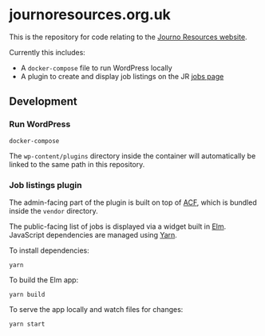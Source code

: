 # journoresources.org.uk

This is the repository for code relating to the [Journo Resources website](https://www.journoresources.org.uk).

Currently this includes:
  - A `docker-compose` file to run WordPress locally
  - A plugin to create and display job listings on the JR [jobs page](https://www.journoresources.org.uk/journalism-jobs-internships)

## Development

### Run WordPress

```
docker-compose
```

The `wp-content/plugins` directory inside the container will automatically be linked to the same path in this repository.

### Job listings plugin

The admin-facing part of the plugin is built on top of [ACF](https://www.advancedcustomfields.com), which is bundled inside the `vendor` directory.

The public-facing list of jobs is displayed via a widget built in [Elm](http://elm-lang.org). JavaScript dependencies are managed using [Yarn](https://yarnpkg.com/lang/en/).

To install dependencies:

```
yarn
```

To build the Elm app:

```
yarn build
```

To serve the app locally and watch files for changes:

```
yarn start
```
